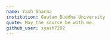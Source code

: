 ```yaml
---
name: Yash Sharma
institution: Gautam Buddha University
quote: May the source be with me.
github_user: syash7202
---
```

